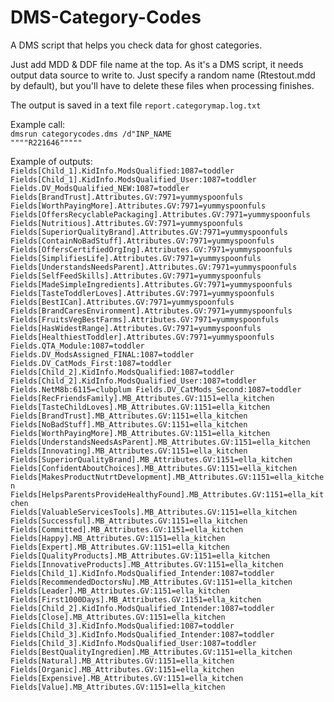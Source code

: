 # DMS-Category-Codes

A DMS script that helps you check data for ghost categories.

Just add MDD & DDF file name at the top. As it's a DMS script, it needs output data source to write to. Just specify a random name (Rtestout.mdd by default), but you'll have to delete these files when processing finishes.

The output is saved in a text file <code>report.categorymap.log.txt</code>

Example call:<br />
<code>dmsrun categorycodes.dms /d"INP_NAME """"R221646"""""</code>

Example of outputs:
<code>
Fields[Child_1].KidInfo.ModsQualified:1087=toddler
Fields[Child_1].KidInfo.ModsQualified_User:1087=toddler
Fields.DV_ModsQualified_NEW:1087=toddler
Fields[BrandTrust].Attributes.GV:7971=yummyspoonfuls
Fields[WorthPayingMore].Attributes.GV:7971=yummyspoonfuls
Fields[OffersRecyclablePackaging].Attributes.GV:7971=yummyspoonfuls
Fields[Nutritious].Attributes.GV:7971=yummyspoonfuls
Fields[SuperiorQualityBrand].Attributes.GV:7971=yummyspoonfuls
Fields[ContainNoBadStuff].Attributes.GV:7971=yummyspoonfuls
Fields[OffersCertifiedOrgIng].Attributes.GV:7971=yummyspoonfuls
Fields[SimplifiesLife].Attributes.GV:7971=yummyspoonfuls
Fields[UnderstandsNeedsParent].Attributes.GV:7971=yummyspoonfuls
Fields[SelfFeedSkills].Attributes.GV:7971=yummyspoonfuls
Fields[MadeSimpleIngredients].Attributes.GV:7971=yummyspoonfuls
Fields[TasteToddlerLoves].Attributes.GV:7971=yummyspoonfuls
Fields[BestICan].Attributes.GV:7971=yummyspoonfuls
Fields[BrandCaresEnvironment].Attributes.GV:7971=yummyspoonfuls
Fields[FruitsVegBestFarms].Attributes.GV:7971=yummyspoonfuls
Fields[HasWidestRange].Attributes.GV:7971=yummyspoonfuls
Fields[HealthiestToddler].Attributes.GV:7971=yummyspoonfuls
Fields.QTA_Module:1087=toddler
Fields.DV_ModsAssigned_FINAL:1087=toddler
Fields.DV_CatMods_First:1087=toddler
Fields[Child_2].KidInfo.ModsQualified:1087=toddler
Fields[Child_2].KidInfo.ModsQualified_User:1087=toddler
Fields.NetM8b:6115=clubplum
Fields.DV_CatMods_Second:1087=toddler
Fields[RecFriendsFamily].MB_Attributes.GV:1151=ella_kitchen
Fields[TasteChildLoves].MB_Attributes.GV:1151=ella_kitchen
Fields[BrandTrust].MB_Attributes.GV:1151=ella_kitchen
Fields[NoBadStuff].MB_Attributes.GV:1151=ella_kitchen
Fields[WorthPayingMore].MB_Attributes.GV:1151=ella_kitchen
Fields[UnderstandsNeedsAsParent].MB_Attributes.GV:1151=ella_kitchen
Fields[Innovating].MB_Attributes.GV:1151=ella_kitchen
Fields[SuperiorQualityBrand].MB_Attributes.GV:1151=ella_kitchen
Fields[ConfidentAboutChoices].MB_Attributes.GV:1151=ella_kitchen
Fields[MakesProductNutrtDevelopment].MB_Attributes.GV:1151=ella_kitchen
Fields[HelpsParentsProvideHealthyFound].MB_Attributes.GV:1151=ella_kitchen
Fields[ValuableServicesTools].MB_Attributes.GV:1151=ella_kitchen
Fields[Successful].MB_Attributes.GV:1151=ella_kitchen
Fields[Committed].MB_Attributes.GV:1151=ella_kitchen
Fields[Happy].MB_Attributes.GV:1151=ella_kitchen
Fields[Expert].MB_Attributes.GV:1151=ella_kitchen
Fields[QualityProducts].MB_Attributes.GV:1151=ella_kitchen
Fields[InnovativeProducts].MB_Attributes.GV:1151=ella_kitchen
Fields[Child_1].KidInfo.ModsQualified_Intender:1087=toddler
Fields[RecommendedDoctorsNu].MB_Attributes.GV:1151=ella_kitchen
Fields[Leader].MB_Attributes.GV:1151=ella_kitchen
Fields[First1000Days].MB_Attributes.GV:1151=ella_kitchen
Fields[Child_2].KidInfo.ModsQualified_Intender:1087=toddler
Fields[Close].MB_Attributes.GV:1151=ella_kitchen
Fields[Child_3].KidInfo.ModsQualified:1087=toddler
Fields[Child_3].KidInfo.ModsQualified_Intender:1087=toddler
Fields[Child_3].KidInfo.ModsQualified_User:1087=toddler
Fields[BestQualityIngredien].MB_Attributes.GV:1151=ella_kitchen
Fields[Natural].MB_Attributes.GV:1151=ella_kitchen
Fields[Organic].MB_Attributes.GV:1151=ella_kitchen
Fields[Expensive].MB_Attributes.GV:1151=ella_kitchen
Fields[Value].MB_Attributes.GV:1151=ella_kitchen
</code>

